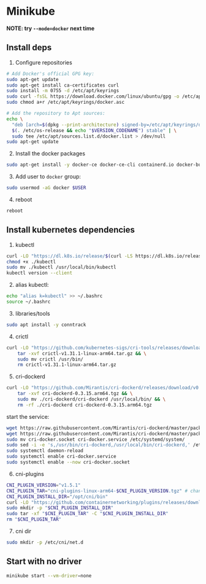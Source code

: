 # Minikube

**NOTE: try `--mode=docker` next time**

## Install deps

1. Configure repositories
```bash
# Add Docker's official GPG key:
sudo apt-get update
sudo apt-get install ca-certificates curl
sudo install -m 0755 -d /etc/apt/keyrings
sudo curl -fsSL https://download.docker.com/linux/ubuntu/gpg -o /etc/apt/keyrings/docker.asc
sudo chmod a+r /etc/apt/keyrings/docker.asc

# Add the repository to Apt sources:
echo \
  "deb [arch=$(dpkg --print-architecture) signed-by=/etc/apt/keyrings/docker.asc] https://download.docker.com/linux/ubuntu \
  $(. /etc/os-release && echo "$VERSION_CODENAME") stable" | \
  sudo tee /etc/apt/sources.list.d/docker.list > /dev/null
sudo apt-get update
```

2. Install the docker packages

```bash
sudo apt-get install -y docker-ce docker-ce-cli containerd.io docker-buildx-plugin docker-compose-plugin
```

3. Add user to `docker` group:
```bash
sudo usermod -aG docker $USER
```

4. reboot
```bash
reboot
```

## Install kubernetes dependencies

1. kubectl
```bash
curl -LO "https://dl.k8s.io/release/$(curl -LS https://dl.k8s.io/release/stable.txt)/bin/linux/arm64/kubectl"
chmod +x ./kubectl
sudo mv ./kubectl /usr/local/bin/kubectl
kubectl version --client

```

2. alias kubectl:
```bash
echo "alias k=kubectl" >> ~/.bashrc
source ~/.bashrc
```

3. libraries/tools
```bash
sudo apt install -y conntrack
```

4. crictl
```bash
curl -LO "https://github.com/kubernetes-sigs/cri-tools/releases/download/v1.31.1/crictl-v1.31.1-linux-arm64.tar.gz" && \
    tar -xvf crictl-v1.31.1-linux-arm64.tar.gz && \
    sudo mv crictl /usr/bin/
    rm crictl-v1.31.1-linux-arm64.tar.gz
```

5. cri-dockerd
```bash
curl -LO "https://github.com/Mirantis/cri-dockerd/releases/download/v0.3.15/cri-dockerd-0.3.15.arm64.tgz" && \
    tar -xvf cri-dockerd-0.3.15.arm64.tgz && \
    sudo mv ./cri-dockerd/cri-dockerd /usr/local/bin/ && \
    rm -rf ./cri-dockerd cri-dockerd-0.3.15.arm64.tgz
```

start the service:
```bash
wget https://raw.githubusercontent.com/Mirantis/cri-dockerd/master/packaging/systemd/cri-docker.service
wget https://raw.githubusercontent.com/Mirantis/cri-dockerd/master/packaging/systemd/cri-docker.socket
sudo mv cri-docker.socket cri-docker.service /etc/systemd/system/
sudo sed -i -e 's,/usr/bin/cri-dockerd,/usr/local/bin/cri-dockerd,' /etc/systemd/system/cri-docker.service
sudo systemctl daemon-reload
sudo systemctl enable cri-docker.service
sudo systemctl enable --now cri-docker.socket
```

6. cni-plugins
```bash
CNI_PLUGIN_VERSION="v1.5.1"
CNI_PLUGIN_TAR="cni-plugins-linux-arm64-$CNI_PLUGIN_VERSION.tgz" # change arch if not on amd64
CNI_PLUGIN_INSTALL_DIR="/opt/cni/bin"
curl -LO "https://github.com/containernetworking/plugins/releases/download/$CNI_PLUGIN_VERSION/$CNI_PLUGIN_TAR"
sudo mkdir -p "$CNI_PLUGIN_INSTALL_DIR"
sudo tar -xf "$CNI_PLUGIN_TAR" -C "$CNI_PLUGIN_INSTALL_DIR"
rm "$CNI_PLUGIN_TAR"
```

7. cni dir
```bash
sudo mkdir -p /etc/cni/net.d
```

## Start with no driver

```sh
minikube start --vm-driver=none
```


